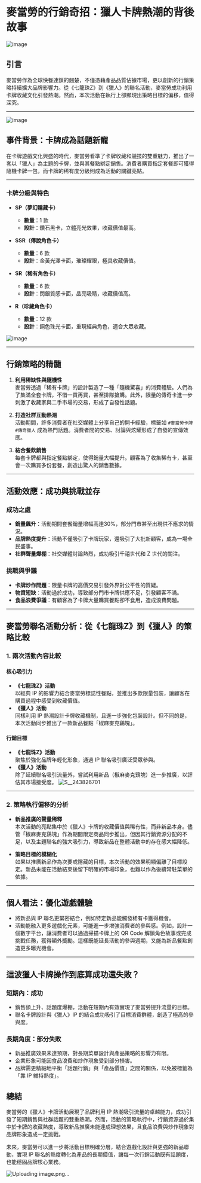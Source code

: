 # 麥當勞的行銷奇招：獵人卡牌熱潮的背後故事

![image](https://github.com/user-attachments/assets/4eba36ec-2f34-44bd-a1f1-5dfd0eaf9b3d)

## 引言
麥當勞作為全球快餐連鎖的翹楚，不僅憑藉產品品質佔據市場，更以創新的行銷策略持續擴大品牌影響力。從《七龍珠Z》到《獵人》的聯名活動，麥當勞成功利用卡牌收藏文化引發熱潮。然而，本次活動在執行上卻顯現出策略目標的偏移，值得深究。

---
![image](https://github.com/user-attachments/assets/068a02ad-4141-4161-9f76-223dcf9775dd)

## 事件背景：卡牌成為話題新寵
在卡牌遊戲文化興盛的時代，麥當勞看準了卡牌收藏和競技的雙重魅力，推出了一套以「獵人」為主題的卡牌，並與其餐點綁定銷售。消費者購買指定套餐即可獲得隨機卡牌一包，而卡牌的稀有度分級則成為活動的關鍵亮點。

---
### 卡牌分級與特色
- **SP（夢幻隱藏卡）**  
  - **數量**：1 款  
  - **設計**：鑽石黑卡，立體亮光效果，收藏價值最高。
  
- **SSR（傳說角色卡）**  
  - **數量**：6 款  
  - **設計**：金黃光澤卡面，璀璨耀眼，極具收藏價值。
  
- **SR（稀有角色卡）**  
  - **數量**：6 款  
  - **設計**：閃銀質感卡面，晶亮吸睛，收藏價值高。
  
- **R（珍藏角色卡）**  
  - **數量**：12 款  
  - **設計**：銅色珠光卡面，重現經典角色，適合大眾收藏。
    
![image](https://github.com/user-attachments/assets/f6b79a38-8046-4386-83ca-b64e9ec696e1)

---

## 行銷策略的精髓

1. **利用稀缺性與隨機性**  
   麥當勞透過「稀有卡牌」的設計製造了一種「隨機驚喜」的消費體驗。人們為了集滿全套卡牌，不惜一買再買，甚至排隊搶購。此外，限量的傳奇卡進一步刺激了收藏家與二手市場的交易，形成了自發性話題。

2. **打造社群互動熱潮**  
   活動期間，許多消費者在社交媒體上分享自己的開卡經驗，標籤如 `#麥當勞卡牌` `#傳奇獵人` 成為熱門話題。消費者間的交易、討論與炫耀形成了自發的宣傳效應。

3. **結合餐飲銷售**  
   每套卡牌都與指定餐點綁定，使得銷量大幅提升。顧客為了收集稀有卡，甚至會一次購買多份套餐，創造出驚人的銷售數據。

---

## 活動效應：成功與挑戰並存

### 成功之處
- **銷量飆升**：活動期間套餐銷量增幅高達30%，部分門市甚至出現供不應求的情況。  
- **品牌熱度提升**：活動不僅吸引了卡牌玩家，還吸引了大批新顧客，成為一場全民盛事。  
- **社群聲量爆棚**：社交媒體討論熱烈，成功吸引千禧世代和 Z 世代的關注。

### 挑戰與爭議
- **卡牌炒作問題**：限量卡牌的高價交易引發外界對公平性的質疑。  
- **物資短缺**：活動過於成功，導致部分門市卡牌供應不足，引發顧客不滿。  
- **食品浪費爭議**：有顧客為了卡牌大量購買餐點卻不食用，造成浪費問題。

---

## 麥當勞聯名活動分析：從《七龍珠Z》到《獵人》的策略比較

### 1. 兩次活動內容比較

#### 核心吸引力
- **《七龍珠Z》活動**  
  以經典 IP 的影響力結合麥當勞標誌性餐點，並推出多款限量包裝，讓顧客在購買過程中感受到收藏價值。  
- **《獵人》活動**  
  同樣利用 IP 熱潮設計卡牌收藏機制，且進一步強化包裝設計。但不同的是，本次活動同步推出了一款新品餐點「椒麻麥克鷄塊」。

#### 行銷目標
- **《七龍珠Z》活動**  
  聚焦於強化品牌年輕化形象，通過 IP 聯名吸引廣泛受眾參與。  
- **《獵人》活動**  
  除了延續聯名吸引流量外，嘗試利用新品（椒麻麥克鷄塊）進一步推廣，以評估其市場接受度。
![S__243826701](https://github.com/user-attachments/assets/fdd0bbe1-f098-47e3-952a-d6bbfd31553b)

---


### 2. 策略執行偏移的分析

- **新品推廣的聲量稀釋**  
  本次活動的亮點集中於《獵人》卡牌的收藏價值與稀有性，而非新品本身。儘管「椒麻麥克鷄塊」作為期間限定商品同步推出，但因其行銷資源分配的不足，以及主題聯名的強大吸引力，導致新品在整體活動中的存在感大幅降低。

- **策略目標的模糊化**  
  如果以推廣新品作為次要或隱藏的目標，本次活動的效果明顯偏離了目標設定。新品未能在活動結束後留下明確的市場印象，也難以作為後續常駐菜單的依據。

---

## 個人看法：優化遊戲體驗
- 將新品與 IP 聯名更緊密結合，例如特定新品能觸發稀有卡獲得機會。  
- 活動能融入更多遊戲化元素，可能進一步增強消費者的參與感。例如，設計一個數字平台，讓消費者可以通過掃描卡牌上的 QR Code 解鎖角色故事或完成挑戰任務，獲得額外獎勵。這樣既能延長活動的參與週期，又能為新品餐點創造更多曝光機會。

---

## 這波獵人卡牌操作到底算成功還失敗？

### 短期內：成功
- 銷售額上升、話題度爆棚，活動在短期內有效實現了麥當勞提升流量的目標。  
- 聯名卡牌設計與《獵人》IP 的結合成功吸引了目標消費群體，創造了極高的參與度。

### 長期角度：部分失敗
- 新品推廣效果未達預期，對長期菜單設計與產品策略的影響力有限。  
- 企業形象可能因食品浪費和炒作現象受到部分損害。  
- 品牌需更精細地平衡「話題行銷」與「產品價值」之間的關係，以免被標籤為「靠 IP 維持熱度」。

## 總結

麥當勞的《獵人》卡牌活動展現了品牌利用 IP 熱潮吸引流量的卓越能力，成功引發了短期銷售與社群話題的雙重熱潮。然而，活動的策略執行中，行銷資源過於集中於卡牌的收藏熱度，導致新品推廣未能達成理想效果，且食品浪費與炒作現象對品牌形象造成一定挑戰。

未來，麥當勞可以進一步將活動目標明確分層，結合遊戲化設計與更強的新品聯動，實現 IP 聯名的熱度轉化為產品的長期價值，讓每一次行銷活動既有話題度，也能穩固品牌核心業務。


![Uploading image.png…]()


